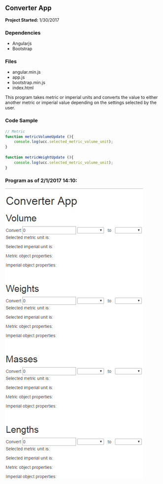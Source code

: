 ## Converter App
**Project Started:** 1/30/2017

### Dependencies
* Angularjs
* Bootstrap

### Files
* angular.min.js
* app.js
* bootstrap.min.js
* index.html

This program takes metric or imperial units and converts the value to either another metric or imperial value depending on the settings selected by the user.

### Code Sample
```javascript
// Metric
function metricVolumeUpdate (){
    console.log(ucc.selected_metric_volume_unit);
}

function metricWeightUpdate (){
    console.log(ucc.selected_metric_volume_unit);
}
```

### Program as of 2/1/2017 14:10:
![App picture](/converter-app.png "Program as of 2/1/2017 14:10")
